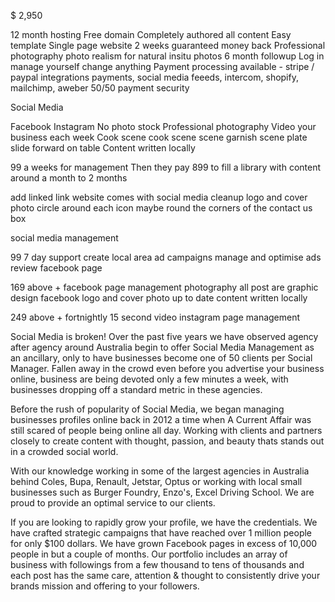 
$ 2,950

12 month hosting
Free domain
Completely authored all content
Easy template
Single page website
2 weeks guaranteed money back
Professional photography photo realism for natural insitu photos
6 month followup
Log in manage yourself change anything
Payment processing available - stripe / paypal
integrations payments, social media feeeds, intercom, shopify, mailchimp, aweber
50/50 payment security


Social Media

Facebook Instagram
No photo stock
Professional photography
Video your business each week
Cook scene cook scene scene garnish scene plate slide forward on table
Content written locally


99 a weeks for management
Then they pay 899 to fill a library with content around a month to 2 months


add linked link
website comes with social media cleanup logo and cover photo
circle around each icon
maybe round the corners of the contact us box







social media management

99
7 day support
create local area ad campaigns
manage and optimise ads
review facebook page


169
above +
facebook page management
photography
all post are graphic design
facebook logo and cover photo up to date
content written locally


249
above +
fortnightly 15 second video
instagram page management




Social Media is broken! Over the past five years we have observed agency after agency around Australia begin to offer Social Media Management as an ancillary, only to have businesses become one of 50 clients per Social Manager. Fallen away in the crowd even before you advertise your business online, business are being devoted only a few minutes a week, with businesses dropping off a standard metric in these agencies.

Before the rush of popularity of Social Media, we began managing businesses profiles online back in 2012 a time when A Current Affair was still scared of people being online all day. Working with clients and partners closely to create content with thought, passion, and beauty thats stands out in a crowded social world.

With our knowledge working in some of the largest agencies in Australia behind Coles, Bupa, Renault, Jetstar, Optus or working with local small businesses such as Burger Foundry, Enzo's, Excel Driving School. We are proud to provide an optimal service to our clients.

If you are looking to rapidly grow your profile, we have the credentials. We have crafted strategic campaigns that have reached over 1 million people for only $100 dollars. We have grown Facebook pages in excess of 10,000 people in but a couple of months. Our portfolio includes an array of business with followings from a few thousand to tens of thousands and each post has the same care, attention & thought to consistently drive your brands mission and offering to your followers.
